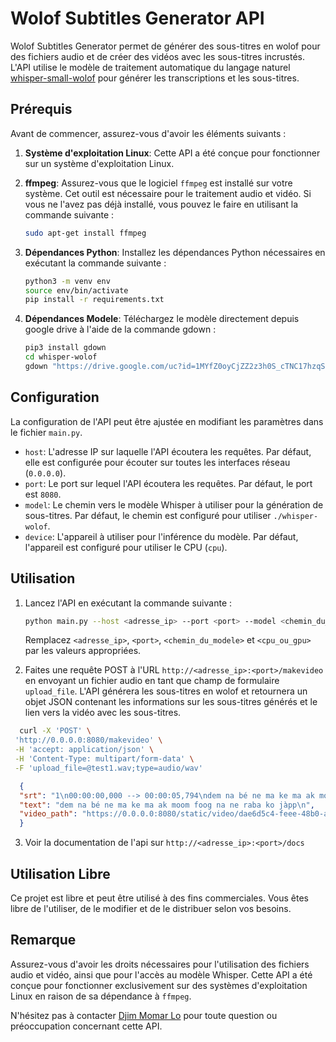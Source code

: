 # Wolof Subtitles Generator API

Wolof Subtitles Generator permet de générer des sous-titres en wolof pour des fichiers audio et de créer des vidéos avec les sous-titres incrustés. L'API utilise le modèle de traitement automatique du langage naturel [whisper-small-wolof](https://huggingface.co/cifope/whisper-small-wolof) pour générer les transcriptions et les sous-titres.

## Prérequis

Avant de commencer, assurez-vous d'avoir les éléments suivants :

1. **Système d'exploitation Linux**: Cette API a été conçue pour fonctionner sur un système d'exploitation Linux.

2. **ffmpeg**: Assurez-vous que le logiciel `ffmpeg` est installé sur votre système. Cet outil est nécessaire pour le traitement audio et vidéo. Si vous ne l'avez pas déjà installé, vous pouvez le faire en utilisant la commande suivante :

   ```bash
   sudo apt-get install ffmpeg
   ```

3. **Dépendances Python**: Installez les dépendances Python nécessaires en exécutant la commande suivante :

   ```bash
   python3 -m venv env 
   source env/bin/activate
   pip install -r requirements.txt
   ```
4. **Dépendances Modele**: Téléchargez le modèle directement depuis google drive à l'aide de la commande gdown :
   
   ```bash
   pip3 install gdown
   cd whisper-wolof
   gdown "https://drive.google.com/uc?id=1MYfZ0oyCjZZ2z3h0S_cTNC17hzqS2rAF"
   ```

## Configuration

La configuration de l'API peut être ajustée en modifiant les paramètres dans le fichier `main.py`.

- `host`: L'adresse IP sur laquelle l'API écoutera les requêtes. Par défaut, elle est configurée pour écouter sur toutes les interfaces réseau (`0.0.0.0`).
- `port`: Le port sur lequel l'API écoutera les requêtes. Par défaut, le port est `8080`.
- `model`: Le chemin vers le modèle Whisper à utiliser pour la génération de sous-titres. Par défaut, le chemin est configuré pour utiliser `./whisper-wolof`.
- `device`: L'appareil à utiliser pour l'inférence du modèle. Par défaut, l'appareil est configuré pour utiliser le CPU (`cpu`).

## Utilisation

1. Lancez l'API en exécutant la commande suivante :

   ```bash
   python main.py --host <adresse_ip> --port <port> --model <chemin_du_modele> --device <cpu_ou_gpu>
   ```

   Remplacez `<adresse_ip>`, `<port>`, `<chemin_du_modele>` et `<cpu_ou_gpu>` par les valeurs appropriées.

2. Faites une requête POST à l'URL `http://<adresse_ip>:<port>/makevideo` en envoyant un fichier audio en tant que champ de formulaire `upload_file`. L'API générera les sous-titres en wolof et retournera un objet JSON contenant les informations sur les sous-titres générés et le lien vers la vidéo avec les sous-titres.

 ```bash
   curl -X 'POST' \
  'http://0.0.0.0:8080/makevideo' \
  -H 'accept: application/json' \
  -H 'Content-Type: multipart/form-data' \
  -F 'upload_file=@test1.wav;type=audio/wav'
 ```

 ```json
   {
   "srt": "1\n00:00:00,000 --> 00:00:05,794\ndem na bé ne ma ke ma ak moom foog na ne raba ko jàpp\n\n",
   "text": "dem na bé ne ma ke ma ak moom foog na ne raba ko jàpp\n",
   "video_path": "https://0.0.0.0:8080/static/video/dae6d5c4-feee-48b0-a39a-f325d07595bc-video.mp4"
   }
 ```
3. Voir la documentation de l'api sur `http://<adresse_ip>:<port>/docs`

## Utilisation Libre

Ce projet est libre et peut être utilisé à des fins commerciales. Vous êtes libre de l'utiliser, de le modifier et de le distribuer selon vos besoins.

## Remarque

Assurez-vous d'avoir les droits nécessaires pour l'utilisation des fichiers audio et vidéo, ainsi que pour l'accès au modèle Whisper. Cette API a été conçue pour fonctionner exclusivement sur des systèmes d'exploitation Linux en raison de sa dépendance à `ffmpeg`.

N'hésitez pas à contacter [Djim Momar Lo](https://github.com/lodjim) pour toute question ou préoccupation concernant cette API.
